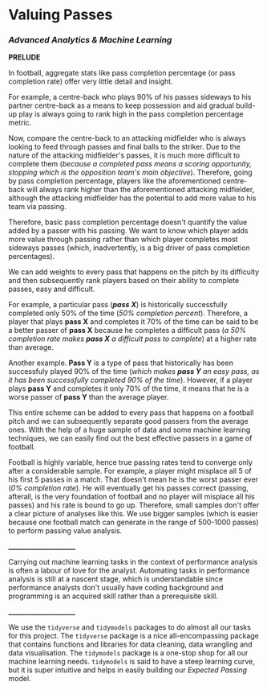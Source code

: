 # Valuing Passes
### _Advanced Analytics & Machine Learning_

**PRELUDE**

In football, aggregate stats like pass completion percentage (or pass completion rate) offer very little detail and insight. 

For example, a centre-back who plays 90% of his passes sideways to his partner centre-back as a means to keep possession and aid gradual build-up play is always going to rank high in the pass completion percentage metric. 

Now, compare the centre-back to an attacking midfielder who is always looking to feed through passes and final balls to the striker. Due to the nature of the attacking midfielder's passes, it is much more difficult to complete them (_because a completed pass means a scoring opportunity, stopping which is the opposition team's main objective_). Therefore, going by pass completion percentage, players like the aforementioned centre-back will always rank higher than the aforementioned attacking midfielder, although the attacking midfielder has the potential to add more value to his team via passing.

Therefore, basic pass completion percentage doesn't quantify the value added by a passer with his passing. We want to know which player adds more value through passing rather than which player completes most sideways passes (which, inadvertently, is a big driver of pass completion percentages).

We can add weights to every pass that happens on the pitch by its difficulty and then subsequently rank players based on their ability to complete passes, easy and difficult. 

For example, a particular pass (_**pass X**_) is historically successfully completed only 50% of the time (_50% completion percent_). Therefore, a player that plays **pass X** and completes it 70% of the time can be said to be a better passer of **pass X** because he completes a difficult pass (_a 50% completion rate makes **pass X** a difficult pass to complete_) at a higher rate than average.

Another example. **Pass Y** is a type of pass that historically has been successfuly played 90% of the time (_which makes **pass Y** an easy pass, as it has been successfully completed 90% of the time_). However, if a player plays **pass Y** and completes it only 70% of the time, it means that he is a worse passer of **pass Y** than the average player.

This entire scheme can be added to every pass that happens on a football pitch and we can subsequently separate good passers from the average ones. With the help of a huge sample of data and some machine learning techniques, we can easily find out the best effective passers in a game of football.

Football is highly variable, hence true passing rates tend to converge only after a considerable sample. For example, a player might misplace all 5 of his first 5 passes in a match. That doesn't mean he is the worst passer ever (_0% completion rate_). He will eventually get his passes correct (passing, afterall, is the very foundation of football and no player will misplace all his passes) and his rate is bound to go up. Therefore, small samples don't offer a clear picture of analyses like this. We use bigger samples (which is easier because one football match can generate in the range of 500-1000 passes) to perform passing value analysis.

**____________________**

Carrying out machine learning tasks in the context of performance analysis is often a labour of love for the analyst. Automating tasks in performance analysis is still at a nascent stage, which is understandable since performance analysts don't usually have coding background and programming is an acquired skill rather than a prerequisite skill.

**____________________**

We use the `tidyverse` and `tidymodels` packages to do almost all our tasks for this project. The `tidyverse` package is a nice all-encompassing package that contains functions and libraries for data cleaning, data wrangling and data visualisation. The `tidymodels` package is a one-stop shop for all our machine learning needs. `tidymodels` is said to have a steep learning curve, but it is super intuitive and helps in easily building our *_Expected Passing_* model.




